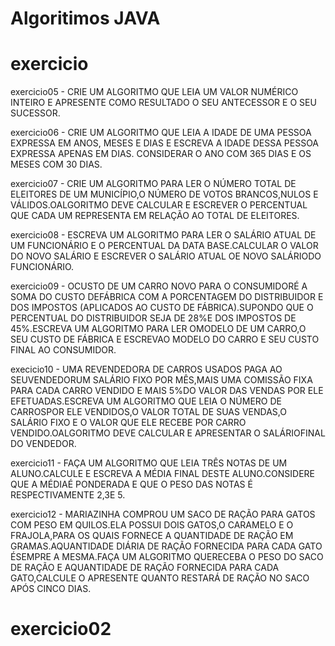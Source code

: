 # Algoritimos JAVA 

# exercicio 

exercicio05 - CRIE UM  ALGORITMO QUE  LEIA  UM  VALOR  NUMÉRICO  INTEIRO  E  APRESENTE  COMO  RESULTADO  O  SEU ANTECESSOR E O SEU SUCESSOR.

exercicio06 - CRIE  UM ALGORITMO  QUE LEIA A  IDADE  DE  UMA PESSOA  EXPRESSA  EM ANOS, MESES  E  DIAS  E  ESCREVA A IDADE  DESSA  PESSOA  EXPRESSA APENAS  EM  DIAS. CONSIDERAR  O ANO  COM 365 DIAS  E  OS  MESES  COM 30 DIAS.

exercicio07 - CRIE UM ALGORITMO  PARA  LER  O  NÚMERO  TOTAL  DE ELEITORES  DE  UM  MUNICÍPIO,O  NÚMERO  DE  VOTOS BRANCOS,NULOS  E  VÁLIDOS.OALGORITMO  DEVE  CALCULAR  E  ESCREVER  O  PERCENTUAL  QUE  CADA  UM REPRESENTA EM RELAÇÃO AO TOTAL DE ELEITORES.

exercicio08 - ESCREVA UM ALGORITMO PARA LER O SALÁRIO ATUAL DE UM FUNCIONÁRIO E O PERCENTUAL DA DATA BASE.CALCULAR O VALOR DO NOVO SALÁRIO E ESCREVER O SALÁRIO ATUAL OE NOVO SALÁRIODO FUNCIONÁRIO.

exercicio09 - OCUSTO DE UM CARRO NOVO PARA O CONSUMIDORÉ A SOMA DO CUSTO DEFÁBRICA COM A PORCENTAGEM DO  DISTRIBUIDOR  E  DOS  IMPOSTOS (APLICADOS  AO  CUSTO  DE  FÁBRICA).SUPONDO  QUE  O  PERCENTUAL  DO DISTRIBUIDOR SEJA DE 28%E DOS IMPOSTOS DE 45%.ESCREVA UM ALGORITMO PARA LER OMODELO DE  UM CARRO,O SEU CUSTO DE FÁBRICA E ESCREVAO MODELO DO CARRO E SEU CUSTO FINAL AO CONSUMIDOR.

execicio10 - UMA REVENDEDORA DE CARROS USADOS PAGA AO SEUVENDEDORUM SALÁRIO FIXO POR MÊS,MAIS UMA COMISSÃO FIXA PARA CADA CARRO VENDIDO E MAIS 5%DO VALOR DAS VENDAS POR ELE EFETUADAS.ESCREVA UM  ALGORITMO  QUE  LEIA  O  NÚMERO  DE  CARROSPOR  ELE  VENDIDOS,O  VALOR  TOTAL  DE  SUAS  VENDAS,O SALÁRIO   FIXO   E   O   VALOR   QUE   ELE   RECEBE   POR   CARRO   VENDIDO.OALGORITMO   DEVE   CALCULAR   E APRESENTAR O SALÁRIOFINAL DO VENDEDOR.

exercicio11 - FAÇA UM  ALGORITMO  QUE  LEIA  TRÊS  NOTAS  DE  UM  ALUNO.CALCULE  E  ESCREVA  A  MÉDIA  FINAL  DESTE ALUNO.CONSIDERE QUE A MÉDIAÉ PONDERADA E QUE O PESO DAS NOTAS É RESPECTIVAMENTE 2,3E 5.

exercicio12 - MARIAZINHA COMPROU UM SACO DE RAÇÃO PARA GATOS COM PESO EM QUILOS.ELA POSSUI DOIS GATOS,O CARAMELO  E  O  FRAJOLA,PARA  OS  QUAIS  FORNECE A  QUANTIDADE  DE RAÇÃO  EM  GRAMAS.AQUANTIDADE DIÁRIA DE RAÇÃO FORNECIDA PARA CADA GATO ÉSEMPRE A MESMA.FAÇA UM ALGORITMO QUERECEBA O PESO DO SACO DE RAÇÃO E AQUANTIDADE DE RAÇÃO FORNECIDA PARA CADA GATO,CALCULE O APRESENTE QUANTO RESTARÁ DE RAÇÃO NO SACO APÓS CINCO DIAS.

# exercicio02






